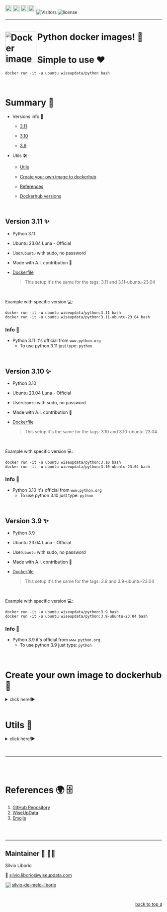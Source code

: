 <a href="https://github.com/wiseupdata/wiseupdata">
  <img align="left" alt="Wise Up Data's Instagram" width="22px" src="https://raw.githubusercontent.com/wiseupdata/wiseupdata/main/assets/instagram.png" />   
</a> 
<a href="https://github.com/wiseupdata/wiseupdata">
  <img align="left" alt="wise Up Data's Discord" width="22px" src="https://raw.githubusercontent.com/wiseupdata/wiseupdata/main/assets/discord.png" />
</a>
<a href="https://github.com/wiseupdata/wiseupdata">
  <img align="left" alt="wise Up Data | Twitter" width="22px" src="https://raw.githubusercontent.com/wiseupdata/wiseupdata/main/assets/twitter.png" />
</a>
<a href="https://github.com/wiseupdata/wiseupdata">
  <img align="left" alt="wise Up Data's LinkedIN" width="22px" src="https://raw.githubusercontent.com/wiseupdata/wiseupdata/main/assets/linkedin.png" />
</a>

![Visitors](https://api.visitorbadge.io/api/visitors?path=https%3A%2F%2Fgithub.com%2Fwiseupdata%2Fpython&countColor=%2337d67a&style=flat)
![license](https://img.shields.io/github/license/wiseupdata/python)

---
<a name="readme-top"></a>

<h1>
<img align="left" alt="Docker image" src="https://raw.githubusercontent.com/wiseupdata/python/main/assets/imgs/docker.png" width="100" />

Python docker images! 🚀️

</h1>

# Simple to use ❤️

```shell
docker run -it -u ubuntu wiseupdata/python bash
```

<br>

# Summary 📃

- Versions info 🐍
  - <p align="left"><a href="#version-3.11">3.11</a></p>
  - <p align="left"><a href="#version-3.10">3.10</a></p>
  - <p align="left"><a href="#version-3.9">3.9</a></p>

 
- Utils 🛠️
  - <p align="left"><a href="#ref_util">Utils</a></p>
  - <p align="left"><a href="#ref_build">Create your own image to dockerhub</a></p>
  - <p align="left"><a href="#ref_references">References</a></p>
  - [Dockerhub versions](https://hub.docker.com/r/wiseupdata/python/tags)


<br>

<a name="version-3.11"></a>

## Version 3.11 ✨️

- Python 3.11 
- Ubuntu 23.04 Luna - Official
- User`ubuntu` with sudo, no password
- Made with A.I. contribution 🤖 
- [Dockerfile](https://github.com/wiseupdata/python/blob/main/versions/3.11/Dockerfile)

  > This setup it's the same for the tags: 3.11 and 3.11-ubuntu-23.04

<br>

Example with specific version 💻:
```shell
docker run -it -u ubuntu wiseupdata/python:3.11 bash
docker run -it -u ubuntu wiseupdata/python:3.11-ubuntu-23.04 bash
```

### Info 🔎
- Python 3.11 it's official from `www.python.org`
  - To use python 3.11 just type:  `python`


<br>

<a name="version-3.10"></a>

## Version 3.10 ✨️

- Python 3.10
- Ubuntu 23.04 Luna - Official
- User`ubuntu` with sudo, no password
- Made with A.I. contribution 🤖 
- [Dockerfile](https://github.com/wiseupdata/python/blob/main/versions/3.10/Dockerfile)

  > This setup it's the same for the tags: 3.10 and 3.10-ubuntu-23.04

<br>

Example with specific version 💻:
```shell
docker run -it -u ubuntu wiseupdata/python:3.10 bash
docker run -it -u ubuntu wiseupdata/python:3.10-ubuntu-23.04 bash
```

### Info 🔎
- Python 3.10 it's official from `www.python.org`
  - To use python 3.10 just type:  `python`

<br>

<a name="version-3.9"></a>

## Version 3.9 ✨️

- Python 3.9
- Ubuntu 23.04 Luna - Official
- User`ubuntu` with sudo, no password
- Made with A.I. contribution 🤖 
- [Dockerfile](https://github.com/wiseupdata/python/blob/main/versions/3.9/Dockerfile)

  > This setup it's the same for the tags: 3.9 and 3.9-ubuntu-23.04

<br>

Example with specific version 💻:
```shell
docker run -it -u ubuntu wiseupdata/python:3.9 bash
docker run -it -u ubuntu wiseupdata/python:3.9-ubuntu-23.04 bash
```

### Info 🔎
- Python 3.9 it's official from `www.python.org`
  - To use python 3.9 just type:  `python`


<br>

<a name="ref_build"></a>

# Create your own image to dockerhub 🥳
<details>
<summary>
click here!▶️
</summary>


## Simple customization example. 🎢

- Update the `Dockerfile` and run the command bellow
- Build the image

```shell
docker build -t python ./versions/3.11
```
- Test the image
```shell
docker run -it --rm python bash
```

- Log in to your account 🤜

```shell
docker login -u wiseupdata
```

- Create a tag 🤺

```shell
docker tag python wiseupdata/python
docker tag python wiseupdata/python:3.11
docker tag python wiseupdata/python:3.11-ubuntu-23.04
```

- push your image to dockerhub ♨️
```shell
docker push wiseupdata/python
docker push wiseupdata/python:3.11
docker push wiseupdata/python:3.11-ubuntu-23.04
```

### Test the image 🎢

```shell
docker run -it -u ubuntu wiseupdata/python:3.11 bash
```
</details>

<br>

<a name="ref_util"></a>

# Utils 🎁 
<details>
<summary>
click here!▶️
</summary>

list all container
```shell
docker ps -a
```

kill all containers ☠️
```shell
docker rm $(docker ps -a -q) -f
```

list the images
```shell
docker image ls -a
```

delete one image
```shell
docker image rm python -f
```

Delete all images ☠️
```shell
docker image rm  $(docker image ls -a ) -f
```

</details>
<br>
<br>


---
<br>
<br>

<a name="ref_references"></a>

# References 🌍 🗄️

1. [GitHub Repository](https://github.com/wiseupdata/python)
1. [WiseUpData](https://www.wiseupdata.com/)
1. [Emojis](https://github.com/wiseupdata/emojis)


<br>
<br>

---

## Maintainer 🤗 👨‍💻

Silvio Liborio

📧 silvio.liborio@wiseupdata.com

<a href="https://www.linkedin.com/in/silvio-de-melo-liborio">silvio-de-melo-liborio <img align="left" alt="LinkedIN" width="18px" src="https://raw.githubusercontent.com/wiseupdata/wsl-latest/main/assets/linkedin.svg" />
</a>

<br>
<p align="right"><a href="#readme-top">back to top ⏫ </a></p>
<br>
<br>
<br>
<br>